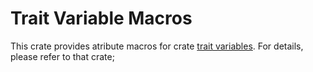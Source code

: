 # Trait Variable Macros

This crate provides atribute macros for crate [trait variables](https://crates.io/crates/trait_variable).
For details, please refer to that crate;

